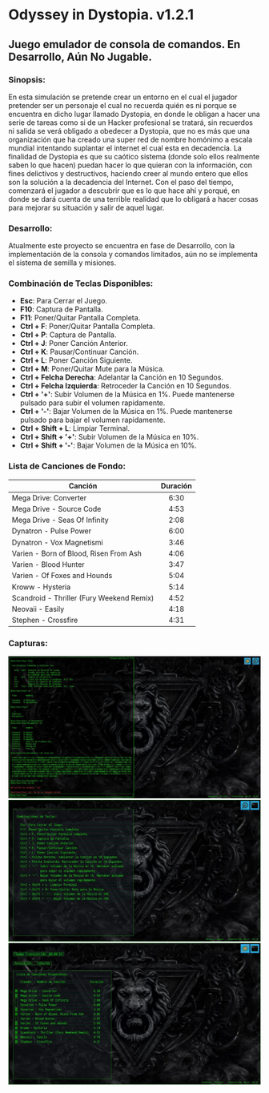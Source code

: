# Odyssey in Dystopia. v1.2.1

## Juego emulador de consola de comandos. En Desarrollo, Aún No Jugable.

### Sinopsis:

En esta simulación se pretende crear un entorno en el cual el jugador pretender ser un personaje el cual no recuerda quién es ni porque se encuentra en dicho lugar llamado Dystopia, en donde le obligan a hacer una serie de tareas como si de un Hacker profesional se tratará, sin recuerdos ni salida se verá obligado a obedecer a Dystopia, que no es más que una organización que ha creado una super red de nombre homónimo a escala mundial intentando suplantar el internet el cual esta en decadencia. La finalidad de Dystopia es que su caótico sistema (donde solo ellos realmente saben lo que hacen) puedan hacer lo que quieran con la información, con fines delictivos y destructivos, haciendo creer al mundo entero que ellos son la solución a la decadencia del Internet. Con el paso del tiempo, comenzará el jugador a descubrir que es lo que hace ahí y porqué, en donde se dará cuenta de una terrible realidad que lo obligará a hacer cosas para mejorar su situación y salir de aquel lugar.

### Desarrollo:
Atualmente este proyecto se encuentra en fase de Desarrollo, con la implementación de la consola y comandos limitados, aún no se implementa el sistema de semilla y misiones.

### Combinación de Teclas Disponibles:

* __Esc__: Para Cerrar el Juego.
* __F10__: Captura de Pantalla.
* __F11__: Poner/Quitar Pantalla Completa.
* __Ctrl + F__: Poner/Quitar Pantalla Completa.
* __Ctrl + P__: Captura de Pantalla.
* __Ctrl + J__: Poner Canción Anterior.
* __Ctrl + K__: Pausar/Continuar Canción.
* __Ctrl + L__: Poner Canción Siguiente.
* __Ctrl + M__: Poner/Quitar Mute para la Música.
* __Ctrl + Felcha Derecha__: Adelantar la Canción en 10 Segundos.
* __Ctrl + Felcha Izquierda__: Retroceder la Canción en 10 Segundos.
* __Ctrl + '+'__: Subir Volumen de la Música en 1%.
    Puede mantenerse pulsado para subir el volumen rapidamente.
* __Ctrl + '-'__: Bajar Volumen de la Música en 1%.
    Puede mantenerse pulsado para bajar el volumen rapidamente.
* __Ctrl + Shift + L__: Limpiar Terminal.
* __Ctrl + Shift + '+'__: Subir Volumen de la Música en 10%.
* __Ctrl + Shift + '-'__: Bajar Volumen de la Música en 10%.

### Lista de Canciones de Fondo:

|                  Canción                  | Duración |
|-------------------------------------------| :------: |
| Mega Drive: Converter                     |   6:30   |
| Mega Drive - Source Code                  |   4:53   |
| Mega Drive - Seas Of Infinity             |   2:08   |
| Dynatron - Pulse Power                    |   6:00   |
| Dynatron - Vox Magnetismi                 |   3:46   |
| Varien - Born of Blood, Risen From Ash    |   4:06   |
| Varien - Blood Hunter                     |   3:47   |
| Varien - Of Foxes and Hounds              |   5:04   |
| Kroww - Hysteria                          |   5:14   |
| Scandroid - Thriller (Fury Weekend Remix) |   4:52   |
| Neovaii - Easily                          |   4:18   |
| Stephen - Crossfire                       |   4:31   |

### Capturas:

![OdinDis](capturas/Odin_Dis.jpg "Odyssey in Dystopia v1.1.5")
![Atajos](capturas/Atajos.jpg "Atajos")
![Ajustes](capturas/Ajustes.jpg "Ajustes")
